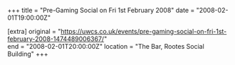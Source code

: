 +++
title = "Pre-Gaming Social on Fri 1st February 2008"
date = "2008-02-01T19:00:00Z"

[extra]
original = "https://uwcs.co.uk/events/pre-gaming-social-on-fri-1st-february-2008-1474489006367/"    
end = "2008-02-01T20:00:00Z"
location = "The Bar, Rootes Social Building"
+++



